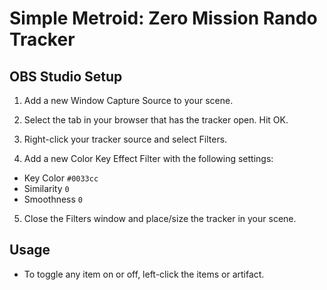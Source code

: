 Simple Metroid: Zero Mission Rando Tracker
========

OBS Studio Setup
---

1) Add a new Window Capture Source to your scene.

2) Select the tab in your browser that has the tracker open. Hit OK.

3) Right-click your tracker source and select Filters.

4) Add a new Color Key Effect Filter with the following settings:
* Key Color `#0033cc`
* Similarity `0`
* Smoothness `0`

5) Close the Filters window and place/size the tracker in your scene.

Usage
---
* To toggle any item on or off, left-click the items or artifact.
